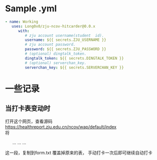 # Sample .yml

```yml
- name: Working
   uses: Long0x0/zju-ncov-hitcarder@0.0.x
      with:
         # zju account username(student  id).
         username: ${{ secrets.ZJU_USERNAME }}
         # zju account password.
         password: ${{ secrets.ZJU_PASSWORD }}
         # (optional) dingtalk_token.
         dingtalk_token: ${{ secrets.DINGTALK_TOKEN }}
         # (optional) serverchan_key.
         serverchan_key: ${{ secrets.SERVERCHAN_KEY }}
```

# 一些记录  
## 当打卡表变动时  
打开这个网页，查看源码  
https://healthreport.zju.edu.cn/ncov/wap/default/index  
将  
<ul>   
...  
...  
...  
</ul>   
这一段，复制到form.txt  
覆盖掉原来的表，  
手动打卡一次后即可继续自动打卡  
